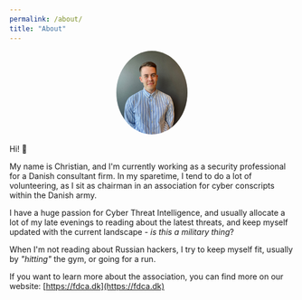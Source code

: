 ```yaml
---
permalink: /about/
title: "About"
---
```


<center><img src="/assets/images/bio-photo.jpg" style="max-width:25%;text-align:center; border-radius:50%"></center>

Hi! :wave:

My name is Christian, and I'm currently working as a security professional for a Danish consultant firm. In my sparetime, I tend to do a lot of volunteering, as I sit as chairman in an association for cyber conscripts within the Danish army. 

I have a huge passion for Cyber Threat Intelligence, and usually allocate a lot of my late evenings to reading about the latest threats, and keep myself updated with the current landscape - *is this a military thing*?

When I'm not reading about Russian hackers, I try to keep myself fit, usually by *"hitting"* the gym, or going for a run. 

If you want to learn more about the association, you can find more on our website: [https://fdca.dk](https://fdca.dk)